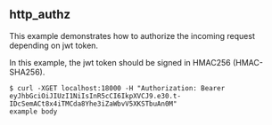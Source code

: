 ## http_authz

This example demonstrates how to authorize the incoming request depending on jwt token.

In this example, the jwt token should be signed in HMAC256 (HMAC-SHA256). 

```
$ curl -XGET localhost:18000 -H "Authorization: Bearer eyJhbGciOiJIUzI1NiIsInR5cCI6IkpXVCJ9.e30.t-IDcSemACt8x4iTMCda8Yhe3iZaWbvV5XKSTbuAn0M"
example body
```
